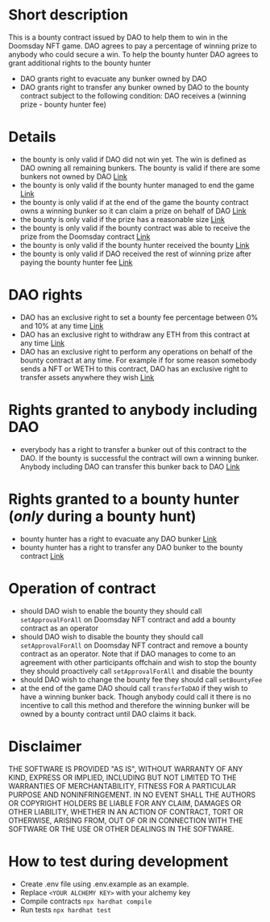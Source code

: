 # Short description
This is a bounty contract issued by DAO to help them to win in the Doomsday NFT game.
DAO agrees to pay a percentage of winning prize to anybody who could secure a win.
To help the bounty hunter DAO agrees to grant additional rights to the bounty hunter
- DAO grants right to evacuate any bunker owned by DAO
- DAO grants right to transfer any bunker owned by DAO to the bounty contract
subject to the following condition: DAO receives a (winning prize - bounty hunter fee)

# Details
- the bounty is only valid if DAO did not win yet. The win is defined as DAO owning
all remaining bunkers. The bounty is valid if there are some bunkers not
owned by DAO [Link](./contracts/DoomsdayBounty.sol#L61)
- the bounty is only valid if the bounty hunter managed to end
the game [Link](./contracts/DoomsdayBounty.sol#L68) 
- the bounty is only valid if at the end of the game the bounty contract owns
a winning bunker so it can claim a prize on behalf of 
DAO [Link](./contracts/DoomsdayBounty.sol#L69)
- the bounty is only valid if the prize has a reasonable 
size [Link](./contracts/DoomsdayBounty.sol#L72)
- the bounty is only valid if the bounty contract was able to receive the prize
from the Doomsday contract [Link](./contracts/DoomsdayBounty.sol#L77)
- the bounty is only valid if the bounty hunter received 
the bounty [Link](./contracts/DoomsdayBounty.sol#L81)
- the bounty is only valid if DAO received the rest of winning prize after
paying the bounty hunter fee [Link](./contracts/DoomsdayBounty.sol#L83)

# DAO rights
- DAO has an exclusive right to set a bounty fee percentage between
0% and 10% at any time [Link](./contracts/DoomsdayBounty.sol#L49)
- DAO has an exclusive right to withdraw any ETH from this contract
at any time [Link](./contracts/DoomsdayBounty.sol#L106)
- DAO has an exclusive right to perform any operations on behalf of
the bounty contract at any time. For example if for some reason somebody
sends a NFT or WETH to this contract, DAO has an exclusive right to
transfer assets anywhere they wish [Link](./contracts/DoomsdayBounty.sol#L111)


# Rights granted to anybody including DAO
- everybody has a right to transfer a bunker out of this contract to the DAO. 
If the bounty is successful the contract will own a winning bunker. Anybody
including DAO can transfer this bunker back to 
DAO [Link](./contracts/DoomsdayBounty.sol#L100)

# Rights granted to a bounty hunter (*only* during a bounty hunt)
- bounty hunter has a right to evacuate any 
DAO bunker [Link](./contracts/DoomsdayBounty.sol#L90)
- bounty hunter has a right to transfer any DAO bunker
to the bounty contract [Link](./contracts/DoomsdayBounty.sol#L96)
 

# Operation of contract
- should DAO wish to enable the bounty they should 
call `setApprovalForAll` on Doomsday NFT contract and add a bounty 
contract as an operator
- should DAO wish to disable the bounty they should
call `setApprovalForAll` on Doomsday NFT contract and remove a bounty
contract as an operator. Note that if DAO manages to come to an agreement
with other participants offchain and wish to stop the bounty they should 
proactively call `setApprovalForAll` and disable the bounty
- should DAO wish to change the bounty fee they should
call `setBountyFee` 
- at the end of the game DAO should call `transferToDAO` if they wish
to have a winning bunker back. Though anybody could call it there is no
incentive to call this method and therefore the winning bunker will be
owned by a bounty contract until DAO claims it back.

# Disclaimer
THE SOFTWARE IS PROVIDED "AS IS", WITHOUT WARRANTY OF ANY KIND,
EXPRESS OR IMPLIED, INCLUDING BUT NOT LIMITED TO THE WARRANTIES OF 
MERCHANTABILITY, FITNESS FOR A PARTICULAR PURPOSE AND NONINFRINGEMENT.
IN NO EVENT SHALL THE AUTHORS OR COPYRIGHT HOLDERS BE LIABLE FOR ANY CLAIM,
DAMAGES OR OTHER LIABILITY, WHETHER IN AN ACTION OF CONTRACT, TORT
OR OTHERWISE, ARISING FROM, OUT OF OR IN CONNECTION WITH THE SOFTWARE
OR THE USE OR OTHER DEALINGS IN THE SOFTWARE.

# How to test during development
- Create .env file using .env.example as an example.
- Replace `<YOUR ALCHEMY KEY>` with your alchemy key
- Compile contracts `npx hardhat compile`
- Run tests `npx hardhat test`
